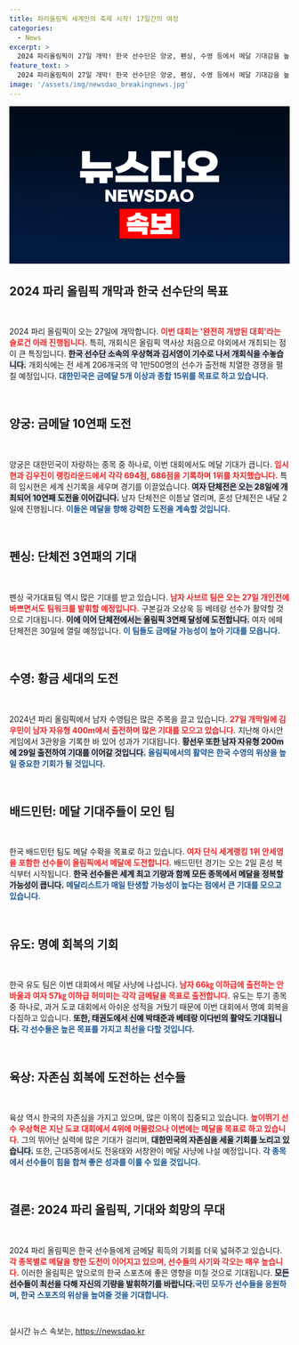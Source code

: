 ```yaml
---
title: 파리올림픽 세계인의 축제 시작! 17일간의 여정
categories:
  - News
excerpt: >
  2024 파리올림픽이 27일 개막! 한국 선수단은 양궁, 펜싱, 수영 등에서 메달 기대감을 높이고 있으며, 개회식은 센강에서 야외로 진행되어 역사적인 장면이 펼쳐진다. 기대되는 맹활약을 주목하세요!
feature_text: >
  2024 파리올림픽이 27일 개막! 한국 선수단은 양궁, 펜싱, 수영 등에서 메달 기대감을 높이고 있으며, 개회식은 센강에서 야외로 진행되어 역사적인 장면이 펼쳐진다. 기대되는 맹활약을 주목하세요!
image: '/assets/img/newsdao_breakingnews.jpg'
---
```


<p><img src="/assets/img/newsdao_breakingnews.jpg" alt="bookingtag 속보" /></p>

<h2 data-ke-size="size26">2024 파리 올림픽 개막과 한국 선수단의 목표</h2>

<p data-ke-size="size16">&nbsp;</p>

<p>2024 파리 올림픽이 오는 27일에 개막합니다. <b><span style="color: #ee2323;">이번 대회는 '완전히 개방된 대회'라는 슬로건 아래 진행됩니다.</span></b> 특히, 개회식은 올림픽 역사상 처음으로 야외에서 개최되는 점이 큰 특징입니다. <b><span style="background-color: #21538527;">한국 선수단 소속의 우상혁과 김서영이 기수로 나서 개회식을 수놓습니다.</span></b> 개회식에는 전 세계 206개국의 약 1만500명의 선수가 출전해 치열한 경쟁을 펼칠 예정입니다. <b><span style="color: #1a5490;">대한민국은 금메달 5개 이상과 종합 15위를 목표로 하고 있습니다.</span></b><p data-ke-size="size16">&nbsp;</p> </p>

<h2 data-ke-size="size26">양궁: 금메달 10연패 도전</h2>

<p data-ke-size="size16">&nbsp;</p>

<p>양궁은 대한민국이 자랑하는 종목 중 하나로, 이번 대회에서도 메달 기대가 큽니다. <b><span style="color: #ee2323;">임시현과 김우진이 랭킹라운드에서 각각 694점, 686점을 기록하며 1위를 차지했습니다.</span></b> 특히 임시현은 세계 신기록을 세우며 경기를 이끌었습니다. <b><span style="background-color: #21538527;">여자 단체전은 오는 28일에 개최되어 10연패 도전을 이어갑니다.</span></b> 남자 단체전은 이튿날 열리며, 혼성 단체전은 내달 2일에 진행됩니다. <b><span style="color: #1a5490;">이들은 메달을 향해 강력한 도전을 계속할 것입니다.</span></b><p data-ke-size="size16">&nbsp;</p> </p>

<h2 data-ke-size="size26">펜싱: 단체전 3연패의 기대</h2>

<p data-ke-size="size16">&nbsp;</p> 

<p>펜싱 국가대표팀 역시 많은 기대를 받고 있습니다. <b><span style="color: #ee2323;">남자 사브르 팀은 오는 27일 개인전에 바쁘면서도 팀워크를 발휘할 예정입니다.</span></b> 구본길과 오상욱 등 베테랑 선수가 활약할 것으로 기대됩니다. <b><span style="background-color: #21538527;">이에 이어 단체전에서는 올림픽 3연패 달성에 도전합니다.</span></b> 여자 에페 단체전은 30일에 열릴 예정입니다. <b><span style="color: #1a5490;">이 팀들도 금메달 가능성이 높아 기대를 모읍니다.</span></b><p data-ke-size="size16">&nbsp;</p> </p>

<h2 data-ke-size="size26">수영: 황금 세대의 도전</h2>

<p data-ke-size="size16">&nbsp;</p> 

<p>2024년 파리 올림픽에서 남자 수영팀은 많은 주목을 끌고 있습니다. <b><span style="color: #ee2323;">27일 개막일에 김우민이 남자 자유형 400m에서 출전하며 많은 기대를 모으고 있습니다.</span></b> 지난해 아시안게임에서 3관왕을 기록한 바 있어 성과가 기대됩니다. <b><span style="background-color: #21538527;">황선우 또한 남자 자유형 200m에 29일 출전하여 기대를 이어갈 것입니다.</span></b> <b><span style="color: #1a5490;">올림픽에서의 활약은 한국 수영의 위상을 높일 중요한 기회가 될 것입니다.</span></b><p data-ke-size="size16">&nbsp;</p> </p>

<h2 data-ke-size="size26">배드민턴: 메달 기대주들이 모인 팀</h2>

<p data-ke-size="size16">&nbsp;</p> 

<p>한국 배드민턴 팀도 메달 수확을 목표로 하고 있습니다. <b><span style="color: #ee2323;">여자 단식 세계랭킹 1위 안세영을 포함한 선수들이 올림픽에서 메달에 도전합니다.</span></b> 배드민턴 경기는 오는 2일 혼성 복식부터 시작됩니다. <b><span style="background-color: #21538527;">한국 선수들은 세계 최고 기량과 함께 모든 종목에서 메달을 정복할 가능성이 큽니다.</span></b> <b><span style="color: #1a5490;">메달리스트가 매일 탄생할 가능성이 높다는 점에서 큰 기대를 모으고 있습니다.</span></b><p data-ke-size="size16">&nbsp;</p> </p>

<h2 data-ke-size="size26">유도: 명예 회복의 기회</h2>

<p data-ke-size="size16">&nbsp;</p> 

<p>한국 유도 팀은 이번 대회에서 메달 사냥에 나섭니다. <b><span style="color: #ee2323;">남자 66㎏ 이하급에 출전하는 안바울과 여자 57㎏ 이하급 허미미는 각각 금메달을 목표로 출전합니다.</span></b> 유도는 투기 종목 중 하나로, 과거 도쿄 대회에서 아쉬운 성적을 거뒀기 때문에 이번 대회에서 명예 회복을 다짐하고 있습니다. <b><span style="background-color: #21538527;">또한, 태권도에서 신예 박태준과 베테랑 이다빈의 활약도 기대됩니다.</span></b> <b><span style="color: #1a5490;">각 선수들은 높은 목표를 가지고 최선을 다할 것입니다.</span></b><p data-ke-size="size16">&nbsp;</p> </p>

<h2 data-ke-size="size26">육상: 자존심 회복에 도전하는 선수들</h2>

<p data-ke-size="size16">&nbsp;</p> 

<p>육상 역시 한국의 자존심을 가지고 있으며, 많은 이목이 집중되고 있습니다. <b><span style="color: #ee2323;">높이뛰기 선수 우상혁은 지난 도쿄 대회에서 4위에 머물렀으나 이번에는 메달을 목표로 하고 있습니다.</span></b> 그의 뛰어난 실력에 많은 기대가 걸리며, <b><span style="background-color: #21538527;">대한민국의 자존심을 세울 기회를 노리고 있습니다.</span></b> 또한, 근대5종에서도 전웅태와 서창완이 메달 사냥에 나설 예정입니다. <b><span style="color: #1a5490;">각 종목에서 선수들이 힘을 합쳐 좋은 성과를 이룰 수 있을 것입니다.</span></b><p data-ke-size="size16">&nbsp;</p> </p>

<h2 data-ke-size="size26">결론: 2024 파리 올림픽, 기대와 희망의 무대</h2>

<p data-ke-size="size16">&nbsp;</p> 

<p>2024 파리 올림픽은 한국 선수들에게 금메달 획득의 기회를 더욱 넓혀주고 있습니다. <b><span style="color: #ee2323;">각 종목별로 메달을 향한 도전이 이어지고 있으며, 선수들의 사기와 각오는 매우 높습니다.</span></b> 이러한 올림픽은 앞으로의 한국 스포츠에 좋은 영향을 미칠 것으로 기대됩니다. <b><span style="background-color: #21538527;">모든 선수들이 최선을 다해 자신의 기량을 발휘하기를 바랍니다.</span></b><b><span style="color: #1a5490;">국민 모두가 선수들을 응원하며, 한국 스포츠의 위상을 높여줄 것을 기대합니다.</span></b><p data-ke-size="size16">&nbsp;</p> </p>
실시간 뉴스 속보는, <a href="https://newsdao.kr" rel="dofollow">https://newsdao.kr</a>


